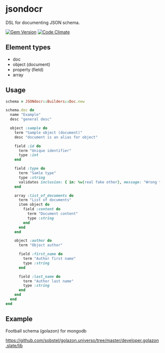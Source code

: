 jsondocr
========

DSL for documenting JSON schema.

[![Gem Version](https://badge.fury.io/rb/jsondocr.png)](http://badge.fury.io/rb/jsondocr)
[![Code Climate](https://codeclimate.com/github/sobstel/jsondocr.png)](https://codeclimate.com/github/sobstel/jsondocr)

Element types
-------------

* doc
* object (document)
* property (field)
* array

Usage
-----

```ruby
schema = JSONdocr::Builders::Doc.new

schema.doc do
  name "Example"
  desc "general desc"

  object :sample do
    term "Sample object (document)"
    desc "document is an alias for object"

    field :id do
      term "Unique identifier"
      type :int
    end

    field :type do
      term "Samle type"
      type :string
      validates inclusion: { in: %w{real fake other}, message: "Wrong type" }
    end

    array :list_of_documents do
      term "List of documents"
      item object do
        field :content do
          term "Document content"
          type :string
        end
      end
    end

    object :author do
      term "Object author"

      field :first_name do
        term "Author first name"
        type :string
      end

      field :last_name do
        term "Author last name"
        type :string
      end
    end
  end
end
```

Example
-------

Football schema (golazon) for mongodb

https://github.com/sobstel/golazon.universo/tree/master/developer.golazon.slate/lib
